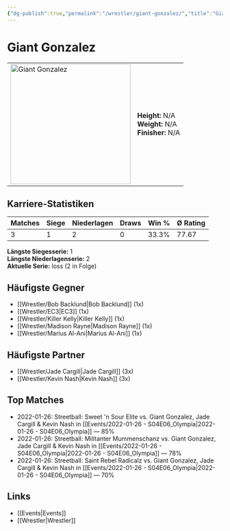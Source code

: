 ```yaml
---
{"dg-publish":true,"permalink":"/wrestler/giant-gonzalez/","title":"Giant Gonzalez","tags":["wrestler"],"noteIcon":""}
---
```



# Giant Gonzalez

<table>
        <tr>
        <td><img src="https://github.com/CptSpaulding1980/choke-slam-wrestling/releases/download/images/Giant_Gonzalez.png" width="280" alt="Giant Gonzalez"></td>
        <td>
        <b>Height:</b> N/A<br>
        <b>Weight:</b> N/A<br>
        <b>Finisher:</b> N/A<br>
        </td>
        </tr>
        </table>
        
## Karriere-Statistiken

| Matches | Siege | Niederlagen | Draws | Win % | Ø Rating |
|---------|-------|-------------|-------|-------|-----------|
| 3 | 1 | 2 | 0 | 33.3% | 77.67 |

**Längste Siegesserie:** 1<br>**Längste Niederlagenserie:** 2<br>**Aktuelle Serie:** loss (2 in Folge)


## Häufigste Gegner
- [[Wrestler/Bob Backlund\|Bob Backlund]] (1x)
- [[Wrestler/EC3\|EC3]] (1x)
- [[Wrestler/Killer Kelly\|Killer Kelly]] (1x)
- [[Wrestler/Madison Rayne\|Madison Rayne]] (1x)
- [[Wrestler/Marius Al-Ani\|Marius Al-Ani]] (1x)

## Häufigste Partner
- [[Wrestler/Jade Cargill\|Jade Cargill]] (3x)
- [[Wrestler/Kevin Nash\|Kevin Nash]] (3x)

## Top Matches
- 2022-01-26: Streetball: Sweet 'n Sour Elite vs. Giant Gonzalez, Jade Cargill & Kevin Nash in [[Events/2022-01-26 - S04E06_Olympia\|2022-01-26 - S04E06_Olympia]] — 85%
- 2022-01-26: Streetball: Militanter Mummenschanz vs. Giant Gonzalez, Jade Cargill & Kevin Nash in [[Events/2022-01-26 - S04E06_Olympia\|2022-01-26 - S04E06_Olympia]] — 78%
- 2022-01-26: Streetball: Saint Rebel Radicalz vs. Giant Gonzalez, Jade Cargill & Kevin Nash in [[Events/2022-01-26 - S04E06_Olympia\|2022-01-26 - S04E06_Olympia]] — 70%

## Links
- [[Events\|Events]]
- [[Wrestler\|Wrestler]]
